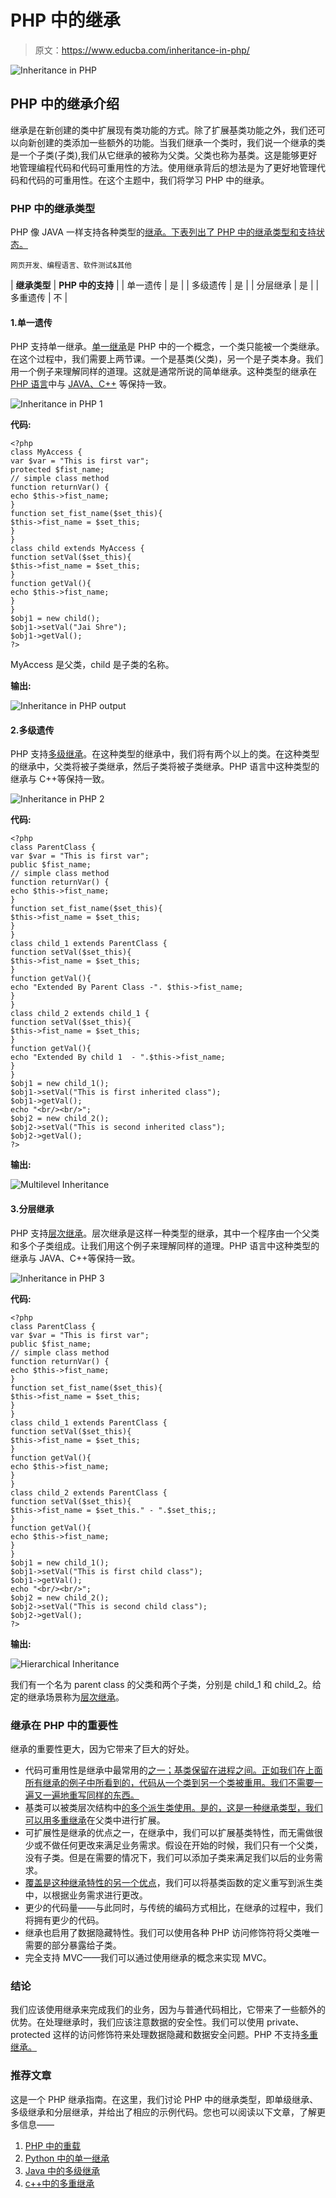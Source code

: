 # PHP 中的继承

> 原文：<https://www.educba.com/inheritance-in-php/>

![Inheritance in PHP](img/e3cfcf66c43bbb23a8019dcd7e5cb577.png)



## PHP 中的继承介绍

继承是在新创建的类中扩展现有类功能的方式。除了扩展基类功能之外，我们还可以向新创建的类添加一些额外的功能。当我们继承一个类时，我们说一个继承的类是一个子类(子类),我们从它继承的被称为父类。父类也称为基类。这是能够更好地管理编程代码和代码可重用性的方法。使用继承背后的想法是为了更好地管理代码和代码的可重用性。在这个主题中，我们将学习 PHP 中的继承。

### PHP 中的继承类型

PHP 像 JAVA 一样支持各种类型的[继承。下表列出了 PHP 中的继承类型和支持状态。](https://www.educba.com/what-is-java-inheritance/)

<small>网页开发、编程语言、软件测试&其他</small>

| **继承类型** | **PHP 中的支持** |
| 单一遗传 | 是 |
| 多级遗传 | 是 |
| 分层继承 | 是 |
| 多重遗传 | 不 |

#### 1.单一遗传

PHP 支持单一继承。[单一继承](https://www.educba.com/single-inheritance-in-c-plus-plus/)是 PHP 中的一个概念，一个类只能被一个类继承。在这个过程中，我们需要上两节课。一个是基类(父类)，另一个是子类本身。我们用一个例子来理解同样的道理。这就是通常所说的简单继承。这种类型的继承在 [PHP 语言](https://www.educba.com/what-is-php/)中与 [JAVA、C++](https://www.educba.com/c-plus-plus-vs-java/) 等保持一致。

![Inheritance in PHP 1](img/113236fab73f2c01e071e86f304022b1.png)



**代码:**

```
<?php
class MyAccess {
var $var = "This is first var";
protected $fist_name;
// simple class method
function returnVar() {
echo $this->fist_name;
}
function set_fist_name($set_this){
$this->fist_name = $set_this;
}
}
class child extends MyAccess {
function setVal($set_this){
$this->fist_name = $set_this;
}
function getVal(){
echo $this->fist_name;
}
}
$obj1 = new child();
$obj1->setVal("Jai Shre");
$obj1->getVal();
?>
```

MyAccess 是父类，child 是子类的名称。

**输出:**

![Inheritance in PHP output](img/28f6ee44a30ab828fccac62cfcb51d5f.png)



#### 2.多级遗传

PHP 支持[多级继承](https://www.educba.com/multilevel-inheritance-in-c-plus-plus/)。在这种类型的继承中，我们将有两个以上的类。在这种类型的继承中，父类将被子类继承，然后子类将被子类继承。PHP 语言中这种类型的继承与 C++等保持一致。

![Inheritance in PHP 2](img/463fd3676b482cbac56e870b86e7acad.png)



**代码:**

```
<?php
class ParentClass {
var $var = "This is first var";
public $fist_name;
// simple class method
function returnVar() {
echo $this->fist_name;
}
function set_fist_name($set_this){
$this->fist_name = $set_this;
}
}
class child_1 extends ParentClass {
function setVal($set_this){
$this->fist_name = $set_this;
}
function getVal(){
echo "Extended By Parent Class -". $this->fist_name;
}
}
class child_2 extends child_1 {
function setVal($set_this){
$this->fist_name = $set_this;
}
function getVal(){
echo "Extended By child 1  - ".$this->fist_name;
}
}
$obj1 = new child_1();
$obj1->setVal("This is first inherited class");
$obj1->getVal();
echo "<br/><br/>";
$obj2 = new child_2();
$obj2->setVal("This is second inherited class");
$obj2->getVal();
?>
```

**输出:**

![Multilevel Inheritance](img/8e31aa44b6c1cb02942b6af3deea8981.png)



#### 3.分层继承

PHP 支持[层次继承](https://www.educba.com/hierarchical-inheritance-in-java/)。层次继承是这样一种类型的继承，其中一个程序由一个父类和多个子类组成。让我们用这个例子来理解同样的道理。PHP 语言中这种类型的继承与 JAVA、C++等保持一致。

![Inheritance in PHP 3](img/ac0387414c797750a56a0597ba2527b6.png)



**代码:**

```
<?php
class ParentClass {
var $var = "This is first var";
public $fist_name;
// simple class method
function returnVar() {
echo $this->fist_name;
}
function set_fist_name($set_this){
$this->fist_name = $set_this;
}
}
class child_1 extends ParentClass {
function setVal($set_this){
$this->fist_name = $set_this;
}
function getVal(){
echo $this->fist_name;
}
}
class child_2 extends ParentClass {
function setVal($set_this){
$this->fist_name = $set_this." - ".$set_this;;
}
function getVal(){
echo $this->fist_name;
}
}
$obj1 = new child_1();
$obj1->setVal("This is first child class");
$obj1->getVal();
echo "<br/><br/>";
$obj2 = new child_2();
$obj2->setVal("This is second child class");
$obj2->getVal();
?>
```

**输出:**

![Hierarchical Inheritance](img/9caafe41832dcf9a3252ae8120e73abd.png)



我们有一个名为 parent class 的父类和两个子类，分别是 child_1 和 child_2。给定的继承场景称为[层次继承](https://www.educba.com/hierarchical-inheritance-in-c-plus-plus/)。

### 继承在 PHP 中的重要性

继承的重要性更大，因为它带来了巨大的好处。

*   代码可重用性是继承中最常用的[之一；基类保留在进程之间。正如我们在上面所有继承的例子中所看到的，代码从一个类到另一个类被重用。我们不需要一遍又一遍地重写同样的东西。](https://www.educba.com/inheritance-in-python/)
*   基类可以被类层次结构中[的多个派生类使用。是的，这是一种继承类型，我们可以用](https://www.educba.com/hierarchy-in-tableau/)[多重继承](https://www.educba.com/multiple-inheritance-in-python/)在父类中进行扩展。
*   可扩展性是继承的优点之一，在继承中，我们可以扩展基类特性，而无需做很少或不做任何更改来满足业务需求。假设在开始的时候，我们只有一个父类，没有子类。但是在需要的情况下，我们可以添加子类来满足我们以后的业务需求。
*   [覆盖是这种继承特性的另一个优点](https://www.educba.com/overriding-in-php/)，我们可以将基类函数的定义重写到派生类中，以根据业务需求进行更改。
*   更少的代码量——与此同时，与传统的编码方式相比，在继承的过程中，我们将拥有更少的代码。
*   继承也启用了数据隐藏特性。我们可以使用各种 PHP 访问修饰符将父类唯一需要的部分暴露给子类。
*   完全支持 MVC——我们可以通过使用继承的概念来实现 MVC。

### 结论

我们应该使用继承来完成我们的业务，因为与普通代码相比，它带来了一些额外的优势。在处理继承时，我们应该注意数据的安全性。我们可以使用 private、protected 这样的访问修饰符来处理数据隐藏和数据安全问题。PHP 不支持[多重继承。](https://www.educba.com/multiple-inheritance-in-php/)

### 推荐文章

这是一个 PHP 继承指南。在这里，我们讨论 PHP 中的继承类型，即单级继承、多级继承和分层继承，并给出了相应的示例代码。您也可以阅读以下文章，了解更多信息——

1.  [PHP 中的重载](https://www.educba.com/overloading-in-php/)
2.  [Python 中的单一继承](https://www.educba.com/single-inheritance-in-python/)
3.  [Java 中的多级继承](https://www.educba.com/multilevel-inheritance-in-java/)
4.  [c++中的多重继承](https://www.educba.com/multiple-inheritance-in-c-plus-plus/)





